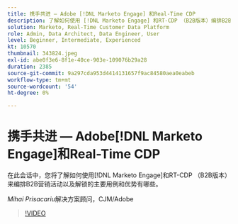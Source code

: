 ```yaml
---
title: 携手共进 — Adobe [!DNL Marketo Engage] 和Real-Time CDP
description: 了解如何使用 [!DNL Marketo Engage] 和RT-CDP （B2B版本）编排B2B营销活动
solution: Marketo, Real-Time Customer Data Platform
role: Admin, Data Architect, Data Engineer, User
level: Beginner, Intermediate, Experienced
kt: 10570
thumbnail: 343824.jpeg
exl-id: abe0f3e6-8f1e-40ce-903e-109076b29a28
duration: 2385
source-git-commit: 9a297cda953d4414131657f9ac84580aea0eabeb
workflow-type: tm+mt
source-wordcount: '54'
ht-degree: 0%

---
```


# 携手共进 — Adobe[!DNL Marketo Engage]和Real-Time CDP

在此会话中，您将了解如何使用[!DNL Marketo Engage]和RT-CDP （B2B版本）来编排B2B营销活动以及解锁的主要用例和优势有哪些。

*Mihai Prisacariu*&#x200B;解决方案顾问，CJM/Adobe

>[!VIDEO](https://video.tv.adobe.com/v/343824/?quality=12&learn=on)
